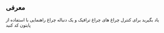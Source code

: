 ## معرفی

یاد بگیرید برای کنترل چراغ های چراغ ترافیک و یک دنباله چراغ راهنمایی با استفاده از پایتون کد کنید